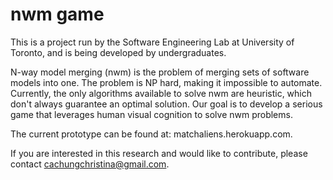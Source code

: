# nwm game

This is a project run by the Software Engineering Lab at University of Toronto, and is being developed by undergraduates.

N-way model merging (nwm) is the problem of merging sets of software models into one. The problem is NP hard, making it impossible to automate. Currently, the only algorithms available to solve nwm are heuristic, which don't always guarantee an optimal solution. Our goal is to develop a serious game that leverages human visual cognition to solve nwm problems. 

The current prototype can be found at: matchaliens.herokuapp.com.

If you are interested in this research and would like to contribute, please contact cachungchristina@gmail.com.

